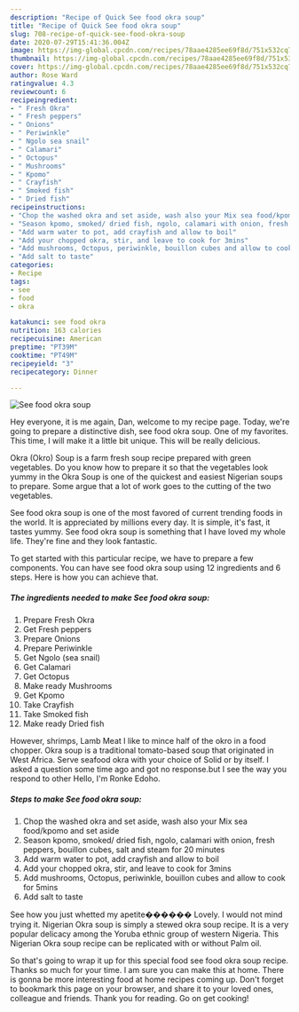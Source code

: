 ```yaml
---
description: "Recipe of Quick See food okra soup"
title: "Recipe of Quick See food okra soup"
slug: 708-recipe-of-quick-see-food-okra-soup
date: 2020-07-29T15:41:36.004Z
image: https://img-global.cpcdn.com/recipes/78aae4285ee69f8d/751x532cq70/see-food-okra-soup-recipe-main-photo.jpg
thumbnail: https://img-global.cpcdn.com/recipes/78aae4285ee69f8d/751x532cq70/see-food-okra-soup-recipe-main-photo.jpg
cover: https://img-global.cpcdn.com/recipes/78aae4285ee69f8d/751x532cq70/see-food-okra-soup-recipe-main-photo.jpg
author: Rose Ward
ratingvalue: 4.3
reviewcount: 6
recipeingredient:
- " Fresh Okra"
- " Fresh peppers"
- " Onions"
- " Periwinkle"
- " Ngolo sea snail"
- " Calamari"
- " Octopus"
- " Mushrooms"
- " Kpomo"
- " Crayfish"
- " Smoked fish"
- " Dried fish"
recipeinstructions:
- "Chop the washed okra and set aside, wash also your Mix sea food/kpomo and set aside"
- "Season kpomo, smoked/ dried fish, ngolo, calamari with onion, fresh peppers, bouillon cubes, salt and steam for 20 minutes"
- "Add warm water to pot, add crayfish and allow to boil"
- "Add your chopped okra, stir, and leave to cook for 3mins"
- "Add mushrooms, Octopus, periwinkle, bouillon cubes and allow to cook for 5mins"
- "Add salt to taste"
categories:
- Recipe
tags:
- see
- food
- okra

katakunci: see food okra 
nutrition: 163 calories
recipecuisine: American
preptime: "PT39M"
cooktime: "PT49M"
recipeyield: "3"
recipecategory: Dinner

---
```



![See food okra soup](https://img-global.cpcdn.com/recipes/78aae4285ee69f8d/751x532cq70/see-food-okra-soup-recipe-main-photo.jpg)

Hey everyone, it is me again, Dan, welcome to my recipe page. Today, we're going to prepare a distinctive dish, see food okra soup. One of my favorites. This time, I will make it a little bit unique. This will be really delicious.

Okra (Okro) Soup is a farm fresh soup recipe prepared with green vegetables. Do you know how to prepare it so that the vegetables look yummy in the Okra Soup is one of the quickest and easiest Nigerian soups to prepare. Some argue that a lot of work goes to the cutting of the two vegetables.

See food okra soup is one of the most favored of current trending foods in the world. It is appreciated by millions every day. It is simple, it's fast, it tastes yummy. See food okra soup is something that I have loved my whole life. They're fine and they look fantastic.


To get started with this particular recipe, we have to prepare a few components. You can have see food okra soup using 12 ingredients and 6 steps. Here is how you can achieve that.

<!--inarticleads1-->

##### The ingredients needed to make See food okra soup:

1. Prepare  Fresh Okra
1. Get  Fresh peppers
1. Prepare  Onions
1. Prepare  Periwinkle
1. Get  Ngolo (sea snail)
1. Get  Calamari
1. Get  Octopus
1. Make ready  Mushrooms
1. Get  Kpomo
1. Take  Crayfish
1. Take  Smoked fish
1. Make ready  Dried fish


However, shrimps, Lamb Meat I like to mince half of the okro in a food chopper. Okra soup is a traditional tomato-based soup that originated in West Africa. Serve seafood okra with your choice of Solid or by itself. I asked a question some time ago and got no response.but I see the way you respond to other Hello, I&#39;m Ronke Edoho. 

<!--inarticleads2-->

##### Steps to make See food okra soup:

1. Chop the washed okra and set aside, wash also your Mix sea food/kpomo and set aside
1. Season kpomo, smoked/ dried fish, ngolo, calamari with onion, fresh peppers, bouillon cubes, salt and steam for 20 minutes
1. Add warm water to pot, add crayfish and allow to boil
1. Add your chopped okra, stir, and leave to cook for 3mins
1. Add mushrooms, Octopus, periwinkle, bouillon cubes and allow to cook for 5mins
1. Add salt to taste


See how you just whetted my apetite������ Lovely. I would not mind trying it. Nigerian Okra soup is simply a stewed okra soup recipe. It is a very popular delicacy among the Yoruba ethnic group of western Nigeria. This Nigerian Okra soup recipe can be replicated with or without Palm oil. 

So that's going to wrap it up for this special food see food okra soup recipe. Thanks so much for your time. I am sure you can make this at home. There is gonna be more interesting food at home recipes coming up. Don't forget to bookmark this page on your browser, and share it to your loved ones, colleague and friends. Thank you for reading. Go on get cooking!
